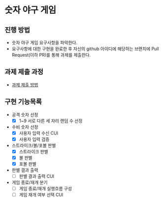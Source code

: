 # 숫자 야구 게임
## 진행 방법
* 숫자 야구 게임 요구사항을 파악한다.
* 요구사항에 대한 구현을 완료한 후 자신의 github 아이디에 해당하는 브랜치에 Pull Request(이하 PR)를 통해 과제를 제출한다.

## 과제 제출 과정
* [과제 제출 방법](https://github.com/next-step/nextstep-docs/tree/master/precourse)

## 구현 기능목록
* 공격 숫자 선정
  - [x] 1~9 서로 다른 세 자리 랜덤 수 선정
* 수비 숫자 선정
  - [x] 사용자 입력 수신 CUI
  - [x] 사용자 입력 검증
* 스트라이크/볼/포볼 판별
  - [x] 스트라이크 판별
  - [x] 볼 판별
  - [x] 포볼 판별
* 판별 결과 출력
  - [ ] 판별 결과 출력 CUI
* 게임 종료/재개 분기
  - [ ] 게임 종료/재개 실행흐름 구성
  - [ ] 게임 재개 여부 선택 CUI
